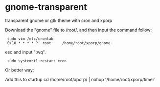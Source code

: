 # gnome-transparent
transparent gnome or gtk theme with cron and xporp

Download the "gnome" file to /root/, and then input the command follow:

     sudo vim /etc/crontab
     0/10 * * * * ?  root     /home/root/xporp/gnome
     
esc and input ":wq".

     sudo systemctl restart cron

Or better way:

Add this to startup
     cd /home/root/xporp/ | nohup '/home/root/xporp/timer' 
